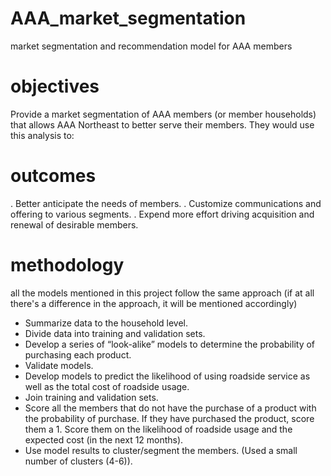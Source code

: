 # AAA_market_segmentation
market segmentation and recommendation model for AAA members

# objectives
Provide a market segmentation of AAA members (or member households) that allows AAA Northeast to better serve their members.  They would use this analysis to:
# outcomes
. Better anticipate the needs of members.
. Customize communications and offering to various segments.
. Expend more effort driving acquisition and renewal of desirable members.

# methodology
all the models mentioned in this project follow the same approach (if at all there's a difference in the approach, it will be mentioned accordingly)
- Summarize data to the household level.
- Divide data into training and validation sets.
- Develop a series of “look-alike” models to determine the probability of purchasing each product.  
- Validate models.
- Develop models to predict the likelihood of using roadside service as well as the total cost of roadside usage.
- Join training and validation sets. 
- Score all the members that do not have the purchase of a product with the probability of purchase.  If they have purchased the product, score them a 1.  Score them on the likelihood of roadside usage and the expected cost (in the next 12 months).
- Use model results to cluster/segment the members.  (Used a small number of clusters (4-6)).
